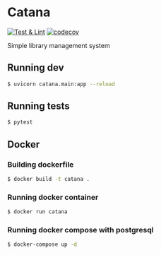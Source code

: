 # Catana
[![Test & Lint](https://github.com/MRmlik12/catana/actions/workflows/test-lint.yml/badge.svg)](https://github.com/MRmlik12/catana/actions/workflows/test-lint.yml)
[![codecov](https://codecov.io/gh/MRmlik12/catana/branch/develop/graph/badge.svg?token=jv5OPgc9j7)](https://codecov.io/gh/MRmlik12/catana)

Simple library management system

## Running dev

```bash
$ uvicorn catana.main:app --reload
```

## Running tests

```bash
$ pytest
```

## Docker
### Building dockerfile 

```bash
$ docker build -t catana .
```
### Running docker container
```bash
$ docker run catana
```
### Running docker compose with postgresql

```bash
$ docker-compose up -d
```
